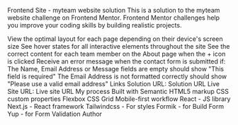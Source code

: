 Frontend Site - myteam website solution
This is a solution to the myteam website challenge on Frontend Mentor. Frontend Mentor challenges help you improve your coding skills by building realistic projects.

View the optimal layout for each page depending on their device's screen size
See hover states for all interactive elements throughout the site
See the correct content for each team member on the About page when the + icon is clicked
Receive an error message when the contact form is submitted if:
The Name, Email Address or Message fields are empty should show "This field is required"
The Email Address is not formatted correctly should show "Please use a valid email address"
Links
Solution URL: Solution URL
Live Site URL: Live site URL
My process
Built with
Semantic HTML5 markup
CSS custom properties
Flexbox
CSS Grid
Mobile-first workflow
React - JS library
Next.js - React framework
Tailwindcss - For styles
Formik - for Build Form
Yup - for Form Validation
Author
